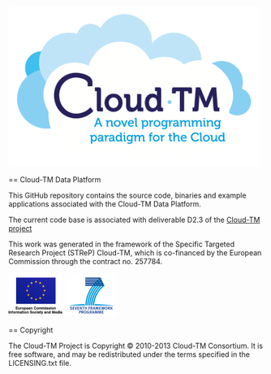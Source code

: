 <a href="http://www.cloudtm.eu"><img src="images/logo.png" alt="Cloud-TM project" height="315" width="495"></a>

== Cloud-TM Data Platform


This GitHub repository contains the source code, binaries and example applications associated with the Cloud-TM Data Platform.


The current code base is associated with deliverable D2.3 of the <a href="http://www.cloudtm.eu">Cloud-TM project</a>

This work was generated in the framework of the Specific Targeted Research Project (STReP) Cloud-TM, which is co-financed by the European Commission through the contract no. 257784.

<img src="images/ecism.png" alt="European Commission">
<img src="images/7thframework.png" alt="Seventh Framework">

== Copyright

The Cloud-TM Project is Copyright © 2010-2013 Cloud-TM Consortium. It is free software, and may be redistributed under the terms specified in the LICENSING.txt file.

